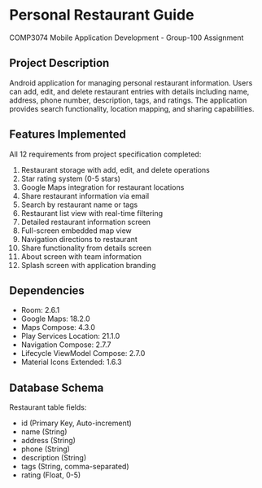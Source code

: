 # Personal Restaurant Guide

COMP3074 Mobile Application Development - Group-100 Assignment

## Project Description

Android application for managing personal restaurant information. Users can add, edit, and delete restaurant entries with details including name, address, phone number, description, tags, and ratings. The application provides search functionality, location mapping, and sharing capabilities.

## Features Implemented

All 12 requirements from project specification completed:

1. Restaurant storage with add, edit, and delete operations
2. Star rating system (0-5 stars)
3. Google Maps integration for restaurant locations
4. Share restaurant information via email
5. Search by restaurant name or tags
6. Restaurant list view with real-time filtering
7. Detailed restaurant information screen
8. Full-screen embedded map view
9. Navigation directions to restaurant
10. Share functionality from details screen
11. About screen with team information
12. Splash screen with application branding

## Dependencies

- Room: 2.6.1
- Google Maps: 18.2.0
- Maps Compose: 4.3.0
- Play Services Location: 21.1.0
- Navigation Compose: 2.7.7
- Lifecycle ViewModel Compose: 2.7.0
- Material Icons Extended: 1.6.3

## Database Schema

Restaurant table fields:
- id (Primary Key, Auto-increment)
- name (String)
- address (String)
- phone (String)
- description (String)
- tags (String, comma-separated)
- rating (Float, 0-5)

